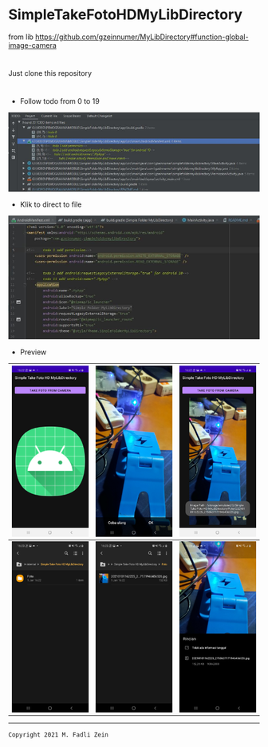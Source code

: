 # SimpleTakeFotoHDMyLibDirectory
 from lib https://github.com/gzeinnumer/MyLibDirectory#function-global-image-camera

#
Just clone this repository
#
- Follow todo from 0 to 19

<p align="center">
  <img src="https://github.com/gzeinnumer/SimpleFolderMyLibDirectory/blob/master/preview/example1.jpg"/>
</p>

- Klik to direct to file

<p align="center">
  <img src="https://github.com/gzeinnumer/SimpleFolderMyLibDirectory/blob/master/preview/example2.jpg"/>
</p>

- Preview

|<img src="https://github.com/gzeinnumer/SimpleTakeFotoHDMyLibDirectory/blob/master/preview/example3.jpg"/>|<img src="https://github.com/gzeinnumer/SimpleTakeFotoHDMyLibDirectory/blob/master/preview/example4.jpg"/>|<img src="https://github.com/gzeinnumer/SimpleTakeFotoHDMyLibDirectory/blob/master/preview/example5.jpg"/>|
|--|--|--|
|<img src="https://github.com/gzeinnumer/SimpleTakeFotoHDMyLibDirectory/blob/master/preview/example6.jpg"/>|<img src="https://github.com/gzeinnumer/SimpleTakeFotoHDMyLibDirectory/blob/master/preview/example7.jpg"/>|<img src="https://github.com/gzeinnumer/SimpleTakeFotoHDMyLibDirectory/blob/master/preview/example8.jpg"/>|
---

```
Copyright 2021 M. Fadli Zein
```